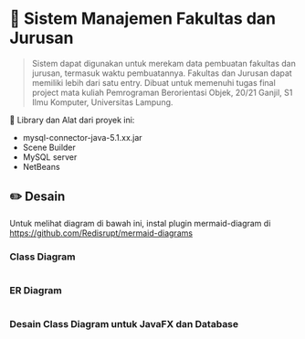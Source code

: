 # 🏫 Sistem Manajemen Fakultas dan Jurusan
> Sistem dapat digunakan untuk merekam data pembuatan fakultas dan jurusan, termasuk waktu pembuatannya.
> Fakultas dan Jurusan dapat memiliki lebih dari satu entry.
Dibuat untuk memenuhi tugas final project mata kuliah Pemrograman Berorientasi Objek, 20/21 Ganjil, S1 Ilmu Komputer, Universitas Lampung. 

🧰 Library dan Alat dari proyek ini:
- mysql-connector-java-5.1.xx.jar
- Scene Builder
- MySQL server
- NetBeans

## ✏️ Desain
Untuk melihat diagram di bawah ini, instal plugin mermaid-diagram di https://github.com/Redisrupt/mermaid-diagrams

### Class Diagram

```mermaid

```

### ER Diagram

```mermaid

```

### Desain Class Diagram untuk JavaFX dan Database
```mermaid

```
